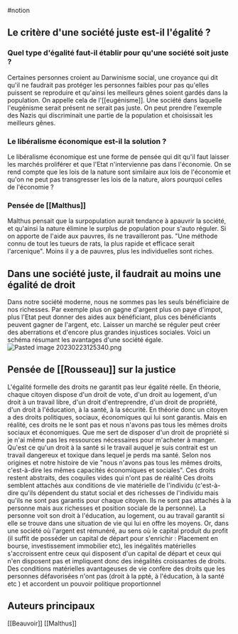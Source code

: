#notion
## Le critère d'une société juste est-il l'égalité ? 
### Quel type d'égalité faut-il établir pour qu'une société soit juste ?
Certaines personnes croient au Darwinisme social, une croyance qui dit qu'il ne faudrait pas protéger les personnes faibles pour pas qu'elles puissent se reproduire et qu'ainsi les meilleurs gênes soient gardés dans la population. On appelle cela de l'[[eugénisme]]. Une société dans laquelle l'eugénisme serait présent ne serait pas juste. On peut prendre l'exemple des Nazis qui discriminait une partie de la population et choisissait les meilleurs gênes. 

### Le libéralisme économique est-il la solution ? 
Le libéralisme économique est une forme de pensée qui dit qu'il faut laisser les marchés proliférer et que l'Etat n'intervienne pas dans l'économie. On se rend compte que les lois de la nature sont similaire aux lois de l'économie et qu'on ne peut pas transgresser les lois de la nature, alors pourquoi celles de l'économie ?

### Pensée de [[Malthus]]
Malthus pensait que la surpopulation aurait tendance à apauvrir la société, et qu'ainsi la nature élimine le surplus de population pour s'auto réguler. Si on apporte de l'aide aux pauvres, ils ne travailleront pas. "Une méthode connu de tout les tueurs de rats, la plus rapide et efficace serait l'arcenique". Moins il y a de pauvres, plus les individuelles sont riches. 

## Dans une société juste, il faudrait au moins une égalité de droit
Dans notre société moderne, nous ne sommes pas les seuls bénéficiaire de nos richesses. Par exemple plus on gagne d'argent plus on paye d'impot, plus l'Etat peut donner des aides aux bénéficiant, plus ces bénéficiants peuvent gagner de l'argent, etc. Laisser un marché se réguler peut créer des aberrations et d'encore plus grandes injustices sociales. Voici un schéma résumant les avantages d'une société égale. 
![Pasted image 20230223125340.png](app://local/Users/laikaserrano/Library/Mobile%20Documents/iCloud~md~obsidian/Documents/Cours%20de%20philo/Pasted%20image%2020230223125340.png?1677153220000)

## Pensée de [[Rousseau]] sur la justice
L'égalité formelle des droits ne garantit pas leur égalité réelle. En théorie, chaque citoyen dispose d'un droit de vote, d'un droit au logement, d'un droit à un travail libre, d'un droit d'entreprendre, d'un droit de propriété, d'un droit à l'éducation, à la santé, à la sécurité. En théorie donc un citoyen a des droits politiques, sociaux, économiques qui lui sont garantis. Mais en réalité, ces droits ne le sont pas et nous n'avons pas tous les mêmes droits sociaux et économiques. Que me sert de disposer d'un droit de propriété si je n'ai même pas les ressources nécessaires pour m'acheter à manger. Qu'est ce qu'un droit à la santé si le travail auquel je suis contrait est un travail dangereux et toxique dans lequel je perds ma santé. Selon nos origines et notre histoire de vie "nous n'avons pas tous les mêmes droits, c'est-à-dire les mêmes capacités économiques et sociales". Ces droits restent abstraits, des coquiles vides qui n'ont pas de réalité
Ces droits semblent attachés aux conditions de vie matérielle de l'individu (c'est-à-dire qu'ils dépendent du statut social et des richesses de l'individu mais qu'ils ne sont pas garantis pour chaque citoyen. Ils ne sont pas attachés à la personne mais aux richesses et position sociale de la personne). La personne voit son droit à l'éducation, au logement, ou au travail garantit si elle se trouve dans une situation de vie qui lui en offre les moyens. Or, dans une société où l'argent est rémunéré, au sens où le capital produit du profit (il suffit de posséder un capital de départ pour s'enrichir : Placement en bourse, investissement immobilier etc), les inégalités matérielles s'accroissent entre ceux qui disposent d'un capital de départ et ceux qui n'en disposent pas et impliquent donc des inégalités croissantes de droits. Des conditions matérielles avantageuses de vie confère des droits que les personnes défavorisées n'ont pas (droit à la ppté, à l'éducation, à la santé etc ) et accordent un pouvoir politique proportionnel

## Auteurs principaux
[[Beauvoir]]
[[Malthus]]